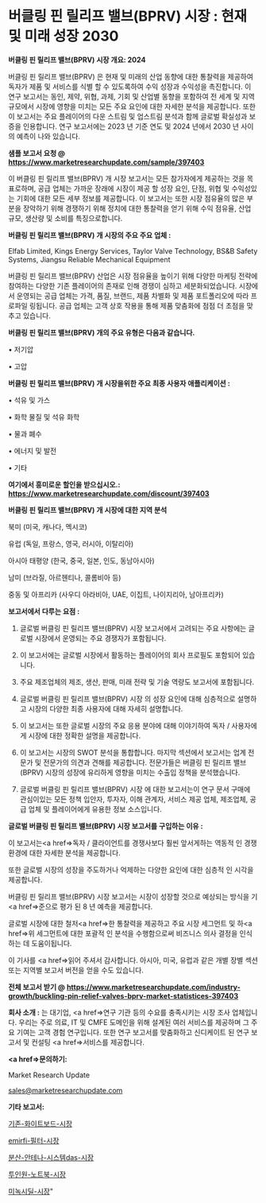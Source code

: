 # 버클링 핀 릴리프 밸브(BPRV) 시장 : 현재 및 미래 성장 2030

<strong>버클링 핀 릴리프 밸브(BPRV) 시장 개요: 2024</strong>

버클링 핀 릴리프 밸브(BPRV) 은 현재 및 미래의 산업 동향에 대한 통찰력을 제공하여 독자가 제품 및 서비스를 식별 할 수 있도록하여 수익 성장과 수익성을 촉진합니다. 이 연구 보고서는 동인, 제약, 위협, 과제, 기회 및 산업별 동향을 포함하여 전 세계 및 지역 규모에서 시장에 영향을 미치는 모든 주요 요인에 대한 자세한 분석을 제공합니다. 또한이 보고서는 주요 플레이어의 다운 스트림 및 업스트림 분석과 함께 글로벌 확실성과 보증을 인용합니다. 연구 보고서에는 2023 년 기준 연도 및 2024 년에서 2030 년 사이의 예측이 나와 있습니다.



<strong>샘플 보고서 요청 @ <a href=https://www.marketresearchupdate.com/sample/397403>https://www.marketresearchupdate.com/sample/397403</a></strong>

이 버클링 핀 릴리프 밸브(BPRV) 개 시장 보고서는 모든 참가자에게 제공하는 것을 목표로하며, 공급 업체는 가까운 장래에 시장이 제공 할 성장 요인, 단점, 위협 및 수익성있는 기회에 대한 모든 세부 정보를 제공합니다. 이 보고서는 또한 시장 점유율의 많은 부분을 장악하기 위해 경쟁하기 위해 정치에 대한 통찰력을 얻기 위해 수익 점유율, 산업 규모, 생산량 및 소비를 특징으로합니다.



<strong>버클링 핀 릴리프 밸브(BPRV) 개 시장의 주요 주요 업체 :</strong>

Elfab Limited, Kings Energy Services, Taylor Valve Technology, BS&B Safety Systems, Jiangsu Reliable Mechanical Equipment

버클링 핀 릴리프 밸브(BPRV) 산업은 시장 점유율을 높이기 위해 다양한 마케팅 전략에 참여하는 다양한 기존 플레이어의 존재로 인해 경쟁이 심하고 세분화되었습니다. 시장에서 운영되는 공급 업체는 가격, 품질, 브랜드, 제품 차별화 및 제품 포트폴리오에 따라 프로파일 링됩니다. 공급 업체는 고객 상호 작용을 통해 제품 맞춤화에 점점 더 초점을 맞추고 있습니다.



<strong>버클링 핀 릴리프 밸브(BPRV) 개의 주요 유형은 다음과 같습니다.</strong>

• 저기압

• 고압



<strong>버클링 핀 릴리프 밸브(BPRV) 개 시장을위한 주요 최종 사용자 애플리케이션 :</strong>

• 석유 및 가스

• 화학 물질 및 석유 화학

• 물과 폐수

• 에너지 및 발전

• 기타



<strong>여기에서 흥미로운 할인을 받으십시오.: <a href=https://www.marketresearchupdate.com/discount/397403>https://www.marketresearchupdate.com/discount/397403</a></strong>



<strong>버클링 핀 릴리프 밸브(BPRV) 개 시장에 대한 지역 분석</strong>

북미 (미국, 캐나다, 멕시코)

유럽 (독일, 프랑스, 영국, 러시아, 이탈리아)

아시아 태평양 (한국, 중국, 일본, 인도, 동남아시아)

남미 (브라질, 아르헨티나, 콜롬비아 등)

중동 및 아프리카 (사우디 아라비아, UAE, 이집트, 나이지리아, 남아프리카)



<strong>보고서에서 다루는 요점 :</strong>

1. 글로벌 버클링 핀 릴리프 밸브(BPRV) 시장 보고서에서 고려되는 주요 사항에는 글로벌 시장에서 운영되는 주요 경쟁자가 포함됩니다.

2. 이 보고서에는 글로벌 시장에서 활동하는 플레이어의 회사 프로필도 포함되어 있습니다.

3. 주요 제조업체의 제조, 생산, 판매, 미래 전략 및 기술 역량도 보고서에 포함됩니다.

4. 글로벌 버클링 핀 릴리프 밸브(BPRV) 시장 의 성장 요인에 대해 심층적으로 설명하고 시장의 다양한 최종 사용자에 대해 자세히 설명합니다.

5. 이 보고서는 또한 글로벌 시장의 주요 응용 분야에 대해 이야기하여 독자 / 사용자에게 시장에 대한 정확한 설명을 제공합니다.

6. 이 보고서는 시장의 SWOT 분석을 통합합니다. 마지막 섹션에서 보고서는 업계 전문가 및 전문가의 의견과 견해를 제공합니다. 전문가들은 버클링 핀 릴리프 밸브(BPRV) 시장의 성장에 유리하게 영향을 미치는 수출입 정책을 분석했습니다.

7. 글로벌 버클링 핀 릴리프 밸브(BPRV) 시장 에 대한 보고서는이 연구 문서 구매에 관심이있는 모든 정책 입안자, 투자자, 이해 관계자, 서비스 제공 업체, 제조업체, 공급 업체 및 플레이어에게 유용한 정보 소스입니다.



<strong>글로벌 버클링 핀 릴리프 밸브(BPRV) 시장 보고서를 구입하는 이유 :</strong>

이 보고서는<a href=>독자 / 클</a>라이언트를 경쟁사보다 훨씬 앞서게하는 역동적 인 경쟁 환경에 대한 자세한 분석을 제공합니다.

또한 글로벌 시장의 성장을 주도하거나 억제하는 다양한 요인에 대한 심층적 인 시각을 제공합니다.

버클링 핀 릴리프 밸브(BPRV) 시장 보고서는 시장이 성장할 것으로 예상되는 방식을 기<a href=>준으로</a> 평가 된 8 년 예측을 제공합니다.

글로벌 시장에 대한 철저<a href=>한 통찰력</a>을 제공하고 주요 시장 세그먼트 및 하<a href=>위 세그</a>먼트에 대한 포괄적 인 분석을 수행함으로써 비즈니스 의사 결정을 인식하는 데 도움이됩니다.

이 기사를 <a href=>읽어 주</a>셔서 감사합니다. 아시아, 미국, 유럽과 같은 개별 장별 섹션 또는 지역별 보고서 버전을 얻을 수도 있습니다.



<strong>전체 보고서 받기 @ <a href=https://www.marketresearchupdate.com/industry-growth/buckling-pin-relief-valves-bprv-market-statistices-397403>https://www.marketresearchupdate.com/industry-growth/buckling-pin-relief-valves-bprv-market-statistices-397403</a></strong>



<strong>회사 소개 :</strong>
는 대기업, <a href=>연구 기</a>관 등의 수요를 충족시키는 시장 조사 업체입니다. 우리는 주로 의료, IT 및 CMFE 도메인을 위해 설계된 여러 서비스를 제공하며 그 주요 기여는 고객 경험 연구입니다. 또한 연구 보고서를 맞춤화하고 신디케이트 된 연구 보고서 및 컨설팅 <a href=>서비</a>스를 제공합니다.



<strong><a href=>문의하기:</a></strong>

Market Research Update

sales@marketresearchupdate.com



<strong>기타 보고서:</strong>

<a href=https://www.linkedin.com/pulse/기존-화이트보드-시장-규모-및-성장-2023-survey-savvy-insights-360-analysis/>기존-화이트보드-시장</a>

<a href=https://www.linkedin.com/pulse/emirfi-필터-시장-경쟁-분석-및-성장-잠재력-2029-survey-spotlight-pro-24-analysis-mzo4f/>emirfi-필터-시장</a>

<a href=https://www.linkedin.com/pulse/분산-안테나-시스템das-시장-동향-및-성장-전망-data-dive-diaries-24-analysis-3aidf/>분산-안테나-시스템das-시장</a>

<a href=https://www.linkedin.com/pulse/투인원-노트북-시장-현재-및-미래-성장-2030-analytics-avenue-adventures-24-ana-vvk0f/>투인원-노트북-시장</a>

<a href=https://www.linkedin.com/pulse/미녹시딜-시장-세분화-연구-및-목표-고객2029년-analytics-alchemy-360-analysis-61omf/>미녹시딜-시장</a>"
